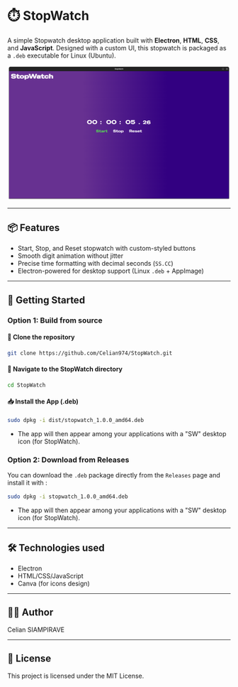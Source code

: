 # ⏱️ StopWatch

A simple Stopwatch desktop application built with **Electron**, **HTML**, **CSS**, and **JavaScript**. Designed with a custom UI, this stopwatch is packaged as a `.deb` executable for Linux (Ubuntu).

![screenshot](./assets/img/screenshot.png)

---

## 📦 Features

- Start, Stop, and Reset stopwatch with custom-styled buttons
- Smooth digit animation without jitter
- Precise time formatting with decimal seconds (`SS.CC`)
- Electron-powered for desktop support (Linux `.deb` + AppImage)

---

## 🚀 Getting Started

### Option 1: Build from source

#### 📁 Clone the repository

```bash
git clone https://github.com/Celian974/StopWatch.git
```
#### 📁 Navigate to the StopWatch directory

```bash
cd StopWatch
```
#### 📥 Install the App (.deb)

```bash
sudo dpkg -i dist/stopwatch_1.0.0_amd64.deb
```

- The app will then appear among your applications with a "SW" desktop icon (for StopWatch).

### Option 2: Download from Releases

You can download the `.deb` package directly from the `Releases` page and install it with :

```bash
sudo dpkg -i stopwatch_1.0.0_amd64.deb
```
- The app will then appear among your applications with a "SW" desktop icon (for StopWatch).

---
## 🛠️ Technologies used

- Electron
- HTML/CSS/JavaScript
- Canva (for icons design)
---
## 🧑‍💻 Author

Celian SIAMPIRAVE

---
## 📝 License
This project is licensed under the MIT License.